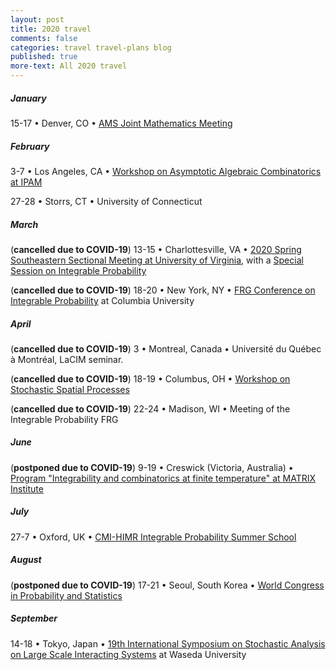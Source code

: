 ```yaml
---
layout: post
title: 2020 travel
comments: false
categories: travel travel-plans blog
published: true
more-text: All 2020 travel
---
```


##### January

15-17
&bull; 
Denver, CO
&bull;
[AMS Joint Mathematics Meeting](http://jointmathematicsmeetings.org/meetings/national/jmm2020/2245_intro)


<!--more-->

##### February

3-7 
&bull; 
Los Angeles, CA
&bull;
[Workshop on Asymptotic Algebraic Combinatorics at IPAM](http://www.ipam.ucla.edu/aac2020)

27-28
&bull;
Storrs, CT
&bull;
University of Connecticut

##### March

(**cancelled due to COVID-19**) 13-15
&bull; 
Charlottesville, VA
&bull; 
[2020 Spring Southeastern Sectional Meeting at University of Virginia](http://www.ams.org/meetings/sectional/2273_program.html), with a [Special Session on Integrable Probability](http://www.ams.org/meetings/sectional/2273_program_ss27.html)

(**cancelled due to COVID-19**) 18-20
&bull;
New York, NY
&bull;
[FRG Conference on Integrable Probability](http://frg.int-prob.org/conference2020/)
at Columbia University

##### April

(**cancelled due to COVID-19**)
3
&bull;
Montreal, Canada
&bull;
Université du Québec à Montréal, LaCIM seminar.

(**cancelled due to COVID-19**)
18-19
&bull;
Columbus, OH
&bull;
[Workshop on Stochastic Spatial Processes](https://u.osu.edu/stochastic/)

(**cancelled due to COVID-19**)
22-24
&bull;
Madison, WI
&bull;
Meeting of the Integrable Probability FRG

<!-- ##### May -->

##### June

(**postponed due to COVID-19**)
9-19 
&bull;
Creswick (Victoria, Australia) &bull; 
[Program "Integrability and combinatorics at finite temperature" at MATRIX Institute](https://www.matrix-inst.org.au/events/integrability-and-combinatorics-at-finite-temperature/)


##### July

27-7
&bull; 
Oxford, UK
&bull;
[CMI-HIMR Integrable Probability Summer School](https://www.claymath.org/events/cmi-himr-integrable-probability-summer-school)

##### August

(**postponed due to COVID-19**)
17-21
&bull; 
Seoul, South Korea
&bull;
[World Congress in Probability and Statistics](http://wc2020.org/index.php)

##### September

14-18
&bull; 
Tokyo, Japan
&bull; 
[19th International Symposium on Stochastic Analysis on Large Scale Interacting Systems](http://www2.math.kyushu-u.ac.jp/~osada-labo/SALSIS2020/) at Waseda University

<!-- ##### October  -->

<!-- ##### November -->

<!-- ##### December -->
